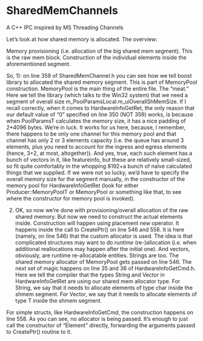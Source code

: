 # SharedMemChannels
A C++ IPC inspired by MS Threading Channels

Let’s look at how shared memory is allocated. The overview:

Memory provisioning (i.e. allocation of the big shared mem segment). This is the raw mem block.
Construction of the individual elements inside the aforementioned segment.
 
So, 1): on line 359 of SharedMemChannel.h you can see how we tell boost library to allocated the shared memory segment. This is part of MemoryPool construction. MemoryPool is the main thing of the entire file. The “meat.” Here we tell the library (which talks to the Win32 system) that we need a segment of overall size m_PoolParamsLocal.m_uiOverallShMemSize. If I recall correctly, when it comes to HardwareInfoGetRet, the only reason that our default value of “0” specified on line 350 (NOT 359) works, is because when PoolParamsT calculates the memory size, it has a nice padding of 2*4096 bytes. We’re in luck. It works for us here, because, I remember, there happens to be only one channel for this memory pool and that channel has only 2 or 3 elements capacity (i.e. the queue has around 3 elements, plus you need to account for the ingress and egress elements (hence, 3+2, at most, altogether)). And yes, true, each such element has a bunch of vectors in it, like featureinfo, but these are relatively small-sized, so fit quite comfortably in the whopping 8192+a bunch of naïve calculated things that we supplied. If we were not so lucky, we’d have to specify the overall memory size for the segment manually, in the constructor of the memory pool for HardwareInfoGetRet (look for either Producer<HardwareInfoGetRet>::MemoryPoolT or MemoryPool<HardwareInfoGetRet> or something like that, to see where the constructor for memory pool is invoked).
 
2) OK, so now we’re done with provisioning/overall allocation of the raw shared memory. But now we need to construct the actual elements inside. Construction will happen using placement new operator. It happens inside the call to CreatePtr() on line 546 and 558. It is here (namely, on line 546) that the custom allocator is used. The idea is that complicated structures may want to do *runtime* (re-)allocation (i.e. when additional reallocations may happen after the initial one). And vectors, obviously, are runtime re-allocatable entities. Strings are too. The shared memory allocator of MemoryPool gets passed on line 546. The next set of magic happens on line 35 and 36 of HardwareInfoGetCmd.h. Here we tell the compiler that the types String and Vector in HardwareInfoGetRet  are using our shared mem allocator type. For String, we say that it needs to allocate elements of type char inside the shmem segment. For Vector<T>, we say that it needs to allocate elements of type T inside the shmem segment.

 
For simple structs, like HardwareInfoGetCmd, the construction happens on line 558. As you can see, no allocator is being passed. It’s enough to just call the constructor of “Element” directly, forwarding the arguments passed to CreatePtr() routine to it.
